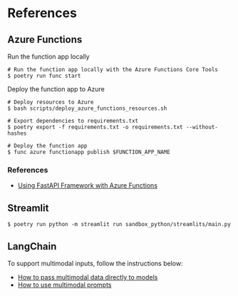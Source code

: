 # References

## Azure Functions

Run the function app locally

```shell
# Run the function app locally with the Azure Functions Core Tools
$ poetry run func start
```

Deploy the function app to Azure

```shell
# Deploy resources to Azure
$ bash scripts/deploy_azure_functions_resources.sh

# Export dependencies to requirements.txt
$ poetry export -f requirements.txt -o requirements.txt --without-hashes

# Deploy the function app
$ func azure functionapp publish $FUNCTION_APP_NAME
```

### References

- [Using FastAPI Framework with Azure Functions](https://learn.microsoft.com/en-us/samples/azure-samples/fastapi-on-azure-functions/fastapi-on-azure-functions/)

## Streamlit

```shell
$ poetry run python -m streamlit run sandbox_python/streamlits/main.py
```

## LangChain

To support multimodal inputs, follow the instructions below:

- [How to pass multimodal data directly to models](https://python.langchain.com/docs/how_to/multimodal_inputs/)
- [How to use multimodal prompts](https://python.langchain.com/docs/how_to/multimodal_prompts/)
